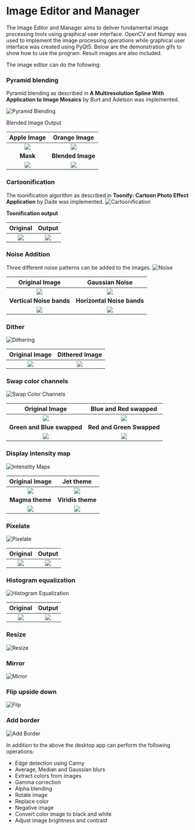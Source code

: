 # Image Editor and Manager

The Image Editor and Manager aims to deliver fundamental image processing tools using graphical user interface. OpenCV and Numpy was used to implement the image processing operations while graphical user interface was created using PyQt5. Below are the demonstration gifs to show how to use the program. Result images are also included.

The image editor can do the following:

### Pyramid blending
Pyramid blending as described in **A Multiresolution Spline With Application to Image Mosaics** by Burt and Adelson was implemented.

![Pyramid Blending](https://github.com/muhammadalics/Image-Editor-and-Manager/blob/main/Images%20for%20ReadMe/pyramid_blending.gif)

Blended Image Output

Apple Image             |  Orange Image
:-------------------------:|:-------------------------:
![](https://github.com/muhammadalics/Image-Editor-and-Manager/blob/main/Test%20Images/Result/Pyramid%20Blending/burt_apple.png)  |  ![](https://github.com/muhammadalics/Image-Editor-and-Manager/blob/main/Test%20Images/Result/Pyramid%20Blending/burt_orange.png)
**Mask**             |  **Blended Image**
![](https://github.com/muhammadalics/Image-Editor-and-Manager/blob/main/Test%20Images/Result/Pyramid%20Blending/burt_matte.png)  |  ![](https://github.com/muhammadalics/Image-Editor-and-Manager/blob/main/Test%20Images/Result/Pyramid%20Blending/blended_image.png)

### Cartoonification
The toonification algorithm as described in **Toonify: Cartoon Photo Effect Application** by Dade was implemented.
![Cartoonification](https://github.com/muhammadalics/Image-Editor-and-Manager/blob/main/Images%20for%20ReadMe/cartoonification.gif)

**Toonification output**

Original             |  Output
:-------------------------:|:-------------------------:
![](https://github.com/muhammadalics/Image-Editor-and-Manager/blob/main/Test%20Images/cars.jpg)  |  ![](https://github.com/muhammadalics/Image-Editor-and-Manager/blob/main/Test%20Images/Result/Cartoonification/cartoon.jpg)

### Noise Addition
Three different noise patterns can be added to the images. 
![Noise](https://github.com/muhammadalics/Image-Editor-and-Manager/blob/main/Images%20for%20ReadMe/noise.gif)

Original Image             |  Gaussian Noise
:-------------------------:|:-------------------------:
![](https://github.com/muhammadalics/Image-Editor-and-Manager/blob/main/Test%20Images/water.jpg)  |  ![](https://github.com/muhammadalics/Image-Editor-and-Manager/blob/main/Test%20Images/Result/Noise/gaussian_noise_color.jpg)
**Vertical Noise bands**             |  **Horizontal Noise bands**
![](https://github.com/muhammadalics/Image-Editor-and-Manager/blob/main/Test%20Images/Result/Noise/vertical%20bands.jpg)  |  ![](https://github.com/muhammadalics/Image-Editor-and-Manager/blob/main/Test%20Images/Result/Noise/horizontal%20bands.jpg)

### Dither
![Dithering](https://github.com/muhammadalics/Image-Editor-and-Manager/blob/main/Images%20for%20ReadMe/dither.gif)

Original Image             |  Dithered Image
:-------------------------:|:-------------------------:
![](https://github.com/muhammadalics/Image-Editor-and-Manager/blob/main/Test%20Images/mountain.jpg)  |  ![](https://github.com/muhammadalics/Image-Editor-and-Manager/blob/main/Test%20Images/Result/Dithering/dithered_image.jpg)

### Swap color channels
![Swap Color Channels](https://github.com/muhammadalics/Image-Manager-and-Editor/blob/main/Images%20for%20ReadMe/swapcolorchannels.gif)

Original Image             |  Blue and Red swapped
:-------------------------:|:-------------------------:
![](https://github.com/muhammadalics/Image-Editor-and-Manager/blob/main/Test%20Images/mountain.jpg)  |  ![](https://github.com/muhammadalics/Image-Editor-and-Manager/blob/main/Test%20Images/Result/Color%20Channel%20Swap/blue-red.jpg)
**Green and Blue swapped**             |  **Red and Green Swapped**
![](https://github.com/muhammadalics/Image-Editor-and-Manager/blob/main/Test%20Images/Result/Color%20Channel%20Swap/green-blue.jpg)  |  ![](https://github.com/muhammadalics/Image-Editor-and-Manager/blob/main/Test%20Images/Result/Color%20Channel%20Swap/red-green.jpg)

### Display intensity map
![Intenstity Maps](https://github.com/muhammadalics/Image-Manager-and-Editor/blob/main/Images%20for%20ReadMe/colormap.gif)

Original Image             |  Jet theme
:-------------------------:|:-------------------------:
![](https://github.com/muhammadalics/Image-Editor-and-Manager/blob/main/Test%20Images/mountain.jpg)  |  ![](https://github.com/muhammadalics/Image-Editor-and-Manager/blob/main/Test%20Images/Result/Intensity%20Map/heatmap_jet.jpg)
**Magma theme**             |  **Viridis theme**
![](https://github.com/muhammadalics/Image-Editor-and-Manager/blob/main/Test%20Images/Result/Intensity%20Map/heatmap_magma.jpg)  |  ![](https://github.com/muhammadalics/Image-Editor-and-Manager/blob/main/Test%20Images/Result/Intensity%20Map/heatmap_viridis.jpg)

### Pixelate
![Pixelate](https://github.com/muhammadalics/Image-Manager-and-Editor/blob/main/Images%20for%20ReadMe/pixelate.gif)

Original             |  Output
:-------------------------:|:-------------------------:
![](https://github.com/muhammadalics/Image-Editor-and-Manager/blob/main/Test%20Images/cars.jpg)  |  ![](https://github.com/muhammadalics/Image-Editor-and-Manager/blob/main/Test%20Images/Result/Pixelate/pixelate.png)

### Histogram equalization
![Histogram Equalization](https://github.com/muhammadalics/Image-Editor-and-Manager/blob/main/Images%20for%20ReadMe/hist_equal.gif)

Original             |  Output
:-------------------------:|:-------------------------:
![](https://github.com/muhammadalics/Image-Editor-and-Manager/blob/main/Test%20Images/glacier.jpg)  |  ![](https://github.com/muhammadalics/Image-Editor-and-Manager/blob/main/Test%20Images/Result/Histogram%20Equalization/after_hist_equalization.jpg)


### Resize
![Resize](https://github.com/muhammadalics/Image-Manager-and-Editor/blob/main/Images%20for%20ReadMe/resize.gif)

### Mirror
![Mirror](https://github.com/muhammadalics/Image-Manager-and-Editor/blob/main/Images%20for%20ReadMe/mirror.gif)

### Flip upside down
![Flip](https://github.com/muhammadalics/Image-Manager-and-Editor/blob/main/Images%20for%20ReadMe/flip.gif)


### Add border
![Add Border](https://github.com/muhammadalics/Image-Manager-and-Editor/blob/main/Images%20for%20ReadMe/addborder.gif)

In addition to the above the desktop app can perform the following operations:

* Edge detection using Canny 
* Average, Median and Gaussian blurs
* Extract colors from images
* Gamma correction
* Alpha blending
* Rotate image
* Replace color
* Negative image
* Convert color image to black and white
* Adjust image brightness and contrast

